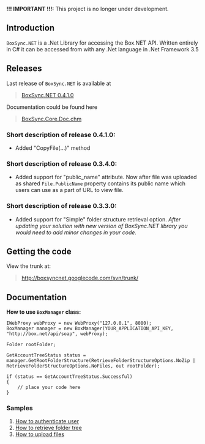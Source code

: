 **!!! IMPORTANT !!!:** This project is no longer under development.

## Introduction ##

`BoxSync.NET` is a .Net Library for accessing the Box.NET API. Written entirely in C# it can be accessed from with any .Net language in .Net Framework 3.5

## Releases ##

Last release of `BoxSync.NET` is available at
> [BoxSync.NET 0.4.1.0](http://boxsyncnet.googlecode.com/files/BoxSync.NET%200.4.1.0.zip)

Documentation could be found here
> [BoxSync.Core.Doc.chm](http://boxsyncnet.googlecode.com/files/BoxSync.Core.Doc.chm)

### Short description of release 0.4.1.0: ###
  * Added "CopyFile(...)" method

### Short description of release 0.3.4.0: ###
  * Added support for "public\_name" attribute.
Now after file was uploaded as shared `File.PublicName` property contains its public name which users can use as a part of URL to view file.

### Short description of release 0.3.3.0: ###
  * Added support for "Simple" folder structure retrieval option.
_After updating your solution with new version of BoxSync.NET library you would need to add minor changes in your code._

## Getting the code ##

View the trunk at:
<p>
<blockquote><a href='http://boxsyncnet.googlecode.com/svn/trunk/'>http://boxsyncnet.googlecode.com/svn/trunk/</a>
</p></blockquote>

## Documentation ##

**How to use `BoxManager` class:**
```
IWebProxy webProxy = new WebProxy("127.0.0.1", 8080);
BoxManager manager = new BoxManager(YOUR_APPLICATION_API_KEY, "http://box.net/api/soap", webProxy);

Folder rootFolder;

GetAccountTreeStatus status = manager.GetRootFolderStructure(RetrieveFolderStructureOptions.NoZip | RetrieveFolderStructureOptions.NoFiles, out rootFolder);

if (status == GetAccountTreeStatus.Successful)
{
	// place your code here
}
```

### Samples ###
  1. [How to authenticate user](http://code.google.com/p/boxsyncnet/wiki/Authentication)
  1. [How to retrieve folder tree](http://code.google.com/p/boxsyncnet/wiki/GetFolderStructure)
  1. [How to upload files](http://code.google.com/p/boxsyncnet/wiki/FileUpload)